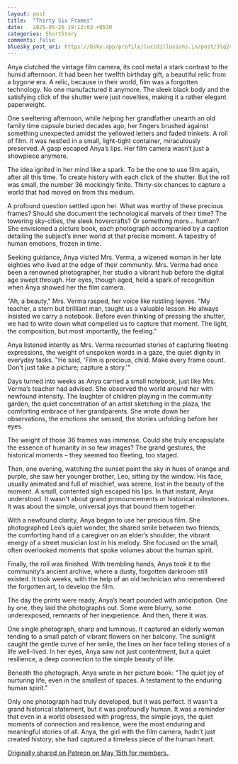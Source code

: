 ```yaml
---
layout: post
title:  "Thirty Six Frames"
date:   2025-05-26 19:12:03 +0530
categories: ShortStory
comments: false
bluesky_post_uri: https://bsky.app/profile/lucidillusions.in/post/3lq24fezyis2l
---
```


Anya clutched the vintage film camera, its cool metal a stark contrast to the humid afternoon. It had been her twelfth birthday gift, a beautiful relic from a bygone era. A relic, because in their world, film was a forgotten technology. No one manufactured it anymore. The sleek black body and the satisfying click of the shutter were just novelties, making it a rather elegant paperweight.

One sweltering afternoon, while helping her grandfather unearth an old family time capsule buried decades ago, her fingers brushed against something unexpected amidst the yellowed letters and faded trinkets. A roll of film. It was nestled in a small, light-tight container, miraculously preserved. A gasp escaped Anya’s lips. Her film camera wasn’t just a showpiece anymore.

The idea ignited in her mind like a spark. To be the one to use film again, after all this time. To create history with each click of the shutter. But the roll was small, the number 36 mockingly finite. Thirty-six chances to capture a world that had moved on from this medium.

A profound question settled upon her. What was worthy of these precious frames? Should she document the technological marvels of their time? The towering sky-cities, the sleek hovercrafts? Or something more… human? She envisioned a picture book, each photograph accompanied by a caption detailing the subject’s inner world at that precise moment. A tapestry of human emotions, frozen in time.

Seeking guidance, Anya visited Mrs. Verma, a wizened woman in her late eighties who lived at the edge of their community. Mrs. Verma had once been a renowned photographer, her studio a vibrant hub before the digital age swept through. Her eyes, though aged, held a spark of recognition when Anya showed her the film camera.

"Ah, a beauty," Mrs. Verma rasped, her voice like rustling leaves. "My teacher, a stern but brilliant man, taught us a valuable lesson. He always insisted we carry a notebook. Before even thinking of pressing the shutter, we had to write down what compelled us to capture that moment. The light, the composition, but most importantly, the feeling."

Anya listened intently as Mrs. Verma recounted stories of capturing fleeting expressions, the weight of unspoken words in a gaze, the quiet dignity in everyday tasks. "He said, 'Film is precious, child. Make every frame count. Don't just take a picture; capture a story.'"

Days turned into weeks as Anya carried a small notebook, just like Mrs. Verma’s teacher had advised. She observed the world around her with newfound intensity. The laughter of children playing in the community garden, the quiet concentration of an artist sketching in the plaza, the comforting embrace of her grandparents. She wrote down her observations, the emotions she sensed, the stories unfolding before her eyes.

The weight of those 36 frames was immense. Could she truly encapsulate the essence of humanity in so few images? The grand gestures, the historical moments – they seemed too fleeting, too staged.

Then, one evening, watching the sunset paint the sky in hues of orange and purple, she saw her younger brother, Leo, sitting by the window. His face, usually animated and full of mischief, was serene, lost in the beauty of the moment. A small, contented sigh escaped his lips. In that instant, Anya understood. It wasn't about grand pronouncements or historical milestones. It was about the simple, universal joys that bound them together.

With a newfound clarity, Anya began to use her precious film. She photographed Leo’s quiet wonder, the shared smile between two friends, the comforting hand of a caregiver on an elder’s shoulder, the vibrant energy of a street musician lost in his melody. She focused on the small, often overlooked moments that spoke volumes about the human spirit.

Finally, the roll was finished. With trembling hands, Anya took it to the community’s ancient archive, where a dusty, forgotten darkroom still existed. It took weeks, with the help of an old technician who remembered the forgotten art, to develop the film.

The day the prints were ready, Anya’s heart pounded with anticipation. One by one, they laid the photographs out. Some were blurry, some underexposed, remnants of her inexperience. And then, there it was.

One single photograph, sharp and luminous. It captured an elderly woman tending to a small patch of vibrant flowers on her balcony. The sunlight caught the gentle curve of her smile, the lines on her face telling stories of a life well-lived. In her eyes, Anya saw not just contentment, but a quiet resilience, a deep connection to the simple beauty of life.

Beneath the photograph, Anya wrote in her picture book: "The quiet joy of nurturing life, even in the smallest of spaces. A testament to the enduring human spirit."

Only one photograph had truly developed, but it was perfect. It wasn't a grand historical statement, but it was profoundly human. It was a reminder that even in a world obsessed with progress, the simple joys, the quiet moments of connection and resilience, were the most enduring and meaningful stories of all. Anya, the girl with the film camera, hadn't just created history; she had captured a timeless piece of the human heart.

[Originally shared on Patreon on May 15th for members.](https://www.patreon.com/posts/128869863/).
